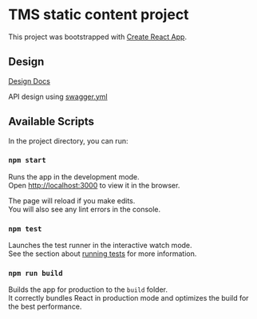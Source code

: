 # TMS static content project

This project was bootstrapped with [Create React App](https://github.com/facebookincubator/create-react-app).

## Design

[Design Docs](https://github.com/mcliff1/myslsapp/tms/usecases/README.md)

API design using [swagger.yml](https://github.com/mcliff1/myslsapp/tms/api/serverless.yml)

## Available Scripts

In the project directory, you can run:

### `npm start`

Runs the app in the development mode.<br>
Open [http://localhost:3000](http://localhost:3000) to view it in the browser.

The page will reload if you make edits.<br>
You will also see any lint errors in the console.

### `npm test`

Launches the test runner in the interactive watch mode.<br>
See the section about [running tests](#running-tests) for more information.

### `npm run build`

Builds the app for production to the `build` folder.<br>
It correctly bundles React in production mode and optimizes the build for the best performance.

